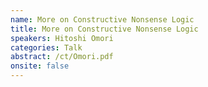 ```yaml
---
name: More on Constructive Nonsense Logic
title: More on Constructive Nonsense Logic
speakers: Hitoshi Omori
categories: Talk
abstract: /ct/Omori.pdf
onsite: false
---
```

